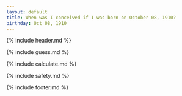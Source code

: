 ```yaml
---
layout: default
title: When was I conceived if I was born on October 08, 1910?
birthday: Oct 08, 1910
---
```


{% include header.md %}

{% include guess.md %}

{% include calculate.md %}

{% include safety.md %}

{% include footer.md %}



